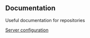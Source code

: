 ## Documentation

Useful documentation for repositories

[Server configuration](https://github.com/Zonit/Documentation/tree/main/Server)
